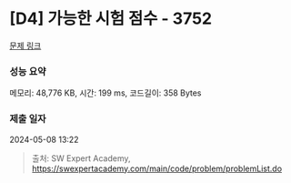 # [D4] 가능한 시험 점수 - 3752 

[문제 링크](https://swexpertacademy.com/main/code/problem/problemDetail.do?contestProbId=AWHPkqBqAEsDFAUn) 

### 성능 요약

메모리: 48,776 KB, 시간: 199 ms, 코드길이: 358 Bytes

### 제출 일자

2024-05-08 13:22



> 출처: SW Expert Academy, https://swexpertacademy.com/main/code/problem/problemList.do